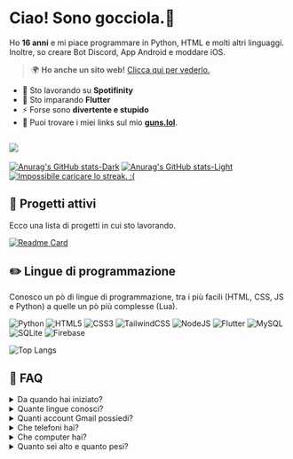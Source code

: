 # Ciao! Sono gocciola.👋
Ho **16 anni** e mi piace programmare in Python, HTML e molti altri linguaggi.
Inoltre, so creare Bot Discord, App Android e moddare iOS.
> 🌍 **Ho anche un sito web!** [Clicca qui per vederlo.](https://gocciola.xyz)

- 🔭 Sto lavorando su **Spotifinity**
- 🌱 Sto imparando **Flutter**
- ⚡ Forse sono **divertente e stupido**
- 🔫 Puoi trovare i miei links sul mio [**guns.lol**](https://guns.lol/gocciolafr).

![](https://komarev.com/ghpvc/?username=gocciolabtw&color=green&label=Visualizzazioni+profilo)
---
[![Anurag's GitHub stats-Dark](https://github-readme-stats.vercel.app/api?username=gocciolafr&locale=it&show_icons=true&theme=dark#gh-dark-mode-only)](https://github.com/anuraghazra/github-readme-stats#gh-dark-mode-only)
[![Anurag's GitHub stats-Light](https://github-readme-stats.vercel.app/api?username=gocciolafr&locale=it&show_icons=true&theme=default#gh-light-mode-only)](https://github.com/anuraghazra/github-readme-stats#gh-light-mode-only)
[![Impossibile caricare lo streak. :(](https://streak-stats.demolab.com?user=gocciolafr&theme=dark&locale=it&mode=weekly&exclude_days=Fri%2CSat)](https://git.io/streak-stats)
## 📂 Progetti attivi
Ecco una lista di progetti in cui sto lavorando.

[![Readme Card](https://github-readme-stats.vercel.app/api/pin/?username=spotifinity&repo=app&theme=dark&show_owner=true)](https://github.com/spotifinity/app)
## ✏️ Lingue di programmazione
Conosco un pò di lingue di programmazione, tra i più facili (HTML, CSS, JS e Python) a quelle un pò più complesse (Lua).

![Python](https://img.shields.io/badge/python-3670A0?style=for-the-badge&logo=python&logoColor=ffdd54) ![HTML5](https://img.shields.io/badge/html5-%23E34F26.svg?style=for-the-badge&logo=html5&logoColor=white) ![CSS3](https://img.shields.io/badge/css3-%231572B6.svg?style=for-the-badge&logo=css3&logoColor=white) ![TailwindCSS](https://img.shields.io/badge/tailwindcss-%2338B2AC.svg?style=for-the-badge&logo=tailwind-css&logoColor=white) ![NodeJS](https://img.shields.io/badge/node.js-6DA55F?style=for-the-badge&logo=node.js&logoColor=white) ![Flutter](https://img.shields.io/badge/Flutter-%2302569B.svg?style=for-the-badge&logo=Flutter&logoColor=white) ![MySQL](https://img.shields.io/badge/mysql-4479A1.svg?style=for-the-badge&logo=mysql&logoColor=white) ![SQLite](https://img.shields.io/badge/sqlite-%2307405e.svg?style=for-the-badge&logo=sqlite&logoColor=white) ![Firebase](https://img.shields.io/badge/firebase-%23039BE5.svg?style=for-the-badge&logo=firebase)

![Top Langs](https://github-readme-stats.vercel.app/api/top-langs/?username=gocciolafr&layout=compact&locale=it&theme=dark)
## 🤔 FAQ
<details><summary>Da quando hai iniziato?</summary>
Ho iniziato da quando avevo solamente 13 anni, ai tempi non sapevo bene HTML e CSS, infatti ho fatto un sito altamente disgustoso.

![image](https://github.com/user-attachments/assets/315a2c86-dbfc-44c5-b7ac-b820fd0d0296)

Ma poi sono migliorato tantissimo nel tempo e ora riesco a fare dei bei siti (guarda il mio sito all'inizio).
</details>
<details><summary>Quante lingue conosci?</summary>
Conosco <b>5 lingue</b>, tra cui l'Italiano (che è la mia lingua madre), inglese, albanese, francese e un pò di spagnolo.
</details>
<details><summary>Quanti account Gmail possiedi?</summary>
Non so perché ne ho così tanti ma possiedo e gestisco 13 account Google. In realtà sono di più ma è perché non ho collegato quei account.
</details>
<details><summary>Che telefoni hai?</summary>
Il mio telefono principale è un <b>iPhone 14</b>. Altri telefoni ho Samsung S9+, Huawei P20 PRO e Samsung Galaxy Note 3.
Inoltre avevo anche un OPPO A9 2020, ma quello l'ho dato a mio nonno perché non aveva un telefono.
</details>
<details><summary>Che computer hai?</summary>
Ho un PC portatile della Acer che è il <a href="https://store.acer.com/it-it/acer-nitro-5-notebook-gaming-an515-56-nero-nh-qamet-006">Nitro AN515-56</a>. L'ho pagato nel 2023 a circa 1.100€. Qui sono le specifiche tecniche:

<table>
  <tr>
    <th>Componente</th>
    <th>Descrizione</th>
  </tr>
  <tr>
    <td>CPU</td>
    <td>Intel Core i7-11370H 11th Gen (3,30 GHz)</td>
  </tr>
  <tr>
    <td>GPU 1</td>
    <td>Intel Iris Xe Graphics</td>
  </tr>
  <tr>
    <td>GPU 2</td>
    <td>NVIDIA GeForce GTX 1650</td>
  </tr>
  <tr>
    <td>RAM</td>
    <td>16GB</td>
  </tr>
  <tr>
    <td>Memoria</td>
    <td>SSD NVMe Samsung 1TB</td>
  </tr>
  <tr>
    <td>Schermo</td>
    <td>Full HD (1920x1080) 144Hz</td>
  </tr>
</table>
</details>
<details><summary>Quanto sei alto e quanto pesi?</summary>
Non mi faccio domande sul perché tu voglia sapere quanto sono alto e quanto peso ma okay... Sono alto 171 cm e peso 70 kg.
</details>
